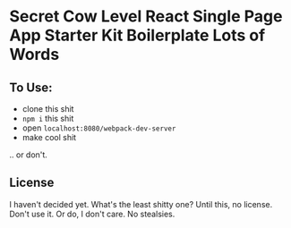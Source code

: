 # Secret Cow Level React Single Page App Starter Kit Boilerplate Lots of Words

## To Use:
- clone this shit
- `npm i` this shit
- open `localhost:8080/webpack-dev-server`
- make cool shit

.. or don't.

## License
I haven't decided yet. What's the least shitty one? Until this, no license. Don't use it. Or do, I don't care. No stealsies.
